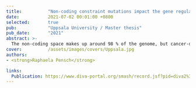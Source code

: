 ```yaml
---
title:          "Non-coding constraint mutations impact the gene regulatory system in osteosarcoma"
date:           2021-07-02 00:01:00 +0800
selected:       true
pub:            "Uppsala University / Master thesis"
pub_date:       "2021"
abstract: >-
  The non-coding space makes up around 98 % of the genome, but cancer-driving mutations have so far mostly been discovered in protein-coding regions. The majority of somatic non-coding mutations are neutral passenger mutations and identifying non-coding mutations with driving roles in cancer poses a challenge. In this work, evolutionary constraint was used to explore the non-coding space in human osteosarcoma to improve our understanding of how evolutionary constraint can be applied to identify non-coding driver mutations in cancer and describe the unknown role of non-coding mutations in osteosarcoma.
cover:          /assets/images/covers/Uppsala.jpg
authors:
- <strong>Raphaela Pensch</strong>

links:
  Publication: https://www.diva-portal.org/smash/record.jsf?pid=diva2%3A1576816&dswid=2607
---
```





